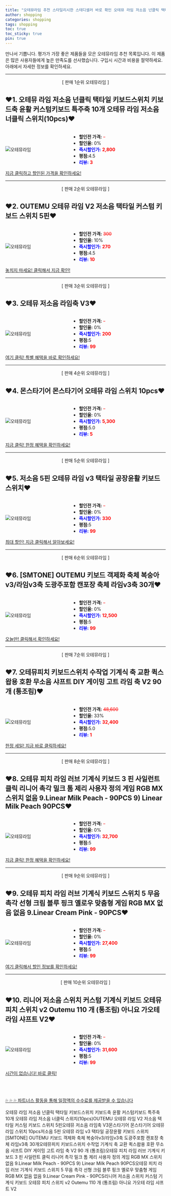 ```yaml
---
title: "오테뮤라임 추천 스타일리시한 스테디셀러 바로 확인 오테뮤 라임 저소음 넌클릭 택타일"
author: shopping
categories: shopping
tags: shopping
toc: true
toc_sticky: true
pin: true
---
```

만나서 기쁩니다. 평가가 가장 좋은 제품들을 모은 오테뮤라임 추천 목록입니다. 이 제품은 많은 사용자들에게 높은 만족도를 선사했습니다. 구입시 시간과 비용을 절약하세요. 아래에서 자세한 정보를 확인하세요.

---
<p class="toplist" style="margin: 0 auto; display: block; width: fit-content;">[ 판매 1순위 오테뮤라임 ]</p>

<h2><strong>❤️1. 오테뮤 라임 저소음 넌클릭 택타일 키보드스위치 키보드축 윤활 커스텀키보드 특주축 10개 오테뮤 라임 저소음 너클릭 스위치(10pcs)❤️</strong></h2>

<div style="display: flex; align-items: center;">
    <div style="flex: 0.4;">
        <img src="https://thumbnail6.coupangcdn.com/thumbnails/remote/230x230ex/image/vendor_inventory/fcf4/578d2f54d654f270f11f214081a255692cd326d4cab4e143430dd01c0267.jpeg" alt="오테뮤라임" style="max-width: 100%;">
    </div>
    <div style="flex: 0.6; margin-left: 10px;">
        <ul>
            <li><strong>할인전 가격:</strong> <del style="color: red;">-</del></li>
            <li><strong>할인율:</strong> 0%</li>
            <li><span style='color:blue'><strong>즉시할인가:</strong></span> <span style='color:red'><strong>2,800</strong></span></li>
            <li><strong>평점:</strong>4.5</li>
            <li><span style='color:blue'><strong>리뷰:</strong></span> <span style='color:red'><strong>3</strong></span></li>
        </ul>
    </div>
</div>
<div class="center">
    <a href="https://William4Davisa.github.io?lptag=AF9450613&subid=githubio&pageKey=7795827353&traceid=V0-153&itemId=21101153097&vendorItemId=88163110101" class="myButton">
        지금 클릭하고 할인된 가격을 확인하세요!
    </a>
</div>


---
<p class="toplist" style="margin: 0 auto; display: block; width: fit-content;">[ 판매 2순위 오테뮤라임 ]</p>

<h2><strong>❤️2. OUTEMU 오테뮤 라임 V2 저소음 택타일 커스텀 키보드 스위치 5핀❤️</strong></h2>

<div style="display: flex; align-items: center;">
    <div style="flex: 0.4;">
        <img src="https://thumbnail8.coupangcdn.com/thumbnails/remote/230x230ex/image/vendor_inventory/8f53/df65af0e8414cda4dbbe4d9c10f3c25dd959ac0954b1f107d7648bcdd4d1.jpg" alt="오테뮤라임" style="max-width: 100%;">
    </div>
    <div style="flex: 0.6; margin-left: 10px;">
        <ul>
            <li><strong>할인전 가격:</strong> <del style="color: red;">300</del></li>
            <li><strong>할인율:</strong> 10%</li>
            <li><span style='color:blue'><strong>즉시할인가:</strong></span> <span style='color:red'><strong>270</strong></span></li>
            <li><strong>평점:</strong>4.5</li>
            <li><span style='color:blue'><strong>리뷰:</strong></span> <span style='color:red'><strong>10</strong></span></li>
        </ul>
    </div>
</div>
<div class="center">
    <a href="https://William4Davisa.github.io?lptag=AF9450613&subid=githubio&pageKey=7385774611&traceid=V0-153&itemId=19084459692&vendorItemId=86206695548" class="myButton">
        놓치지 마세요! 클릭해서 지금 확인!
    </a>
</div>


---
<p class="toplist" style="margin: 0 auto; display: block; width: fit-content;">[ 판매 3순위 오테뮤라임 ]</p>

<h2><strong>❤️3. 오테뮤 저소음 라임축 V3❤️</strong></h2>

<div style="display: flex; align-items: center;">
    <div style="flex: 0.4;">
        <img src="https://thumbnail8.coupangcdn.com/thumbnails/remote/230x230ex/image/vendor_inventory/b800/072650e5d3d6dec04975079a34373ec7ae914e38ec3c23f7ea21c795983a.jpg" alt="오테뮤라임" style="max-width: 100%;">
    </div>
    <div style="flex: 0.6; margin-left: 10px;">
        <ul>
            <li><strong>할인전 가격:</strong> <del style="color: red;">-</del></li>
            <li><strong>할인율:</strong> 0%</li>
            <li><span style='color:blue'><strong>즉시할인가:</strong></span> <span style='color:red'><strong>200</strong></span></li>
            <li><strong>평점:</strong>5</li>
            <li><span style='color:blue'><strong>리뷰:</strong></span> <span style='color:red'><strong>99</strong></span></li>
        </ul>
    </div>
</div>
<div class="center">
    <a href="https://William4Davisa.github.io?lptag=AF9450613&subid=githubio&pageKey=8224633469&traceid=V0-153&itemId=23650110912&vendorItemId=90675502298" class="myButton">
        여기 클릭! 특별 혜택을 바로 확인하세요!
    </a>
</div>


---
<p class="toplist" style="margin: 0 auto; display: block; width: fit-content;">[ 판매 4순위 오테뮤라임 ]</p>

<h2><strong>❤️4. 몬스타기어 몬스타기어 오테뮤 라임 스위치 10pcs❤️</strong></h2>

<div style="display: flex; align-items: center;">
    <div style="flex: 0.4;">
        <img src="https://thumbnail10.coupangcdn.com/thumbnails/remote/230x230ex/image/vendor_inventory/e69e/0135b2eafeb8faff535d385d0c933a4877be2b34025b43fdb341287489cf.jpg" alt="오테뮤라임" style="max-width: 100%;">
    </div>
    <div style="flex: 0.6; margin-left: 10px;">
        <ul>
            <li><strong>할인전 가격:</strong> <del style="color: red;">-</del></li>
            <li><strong>할인율:</strong> 0%</li>
            <li><span style='color:blue'><strong>즉시할인가:</strong></span> <span style='color:red'><strong>5,300</strong></span></li>
            <li><strong>평점:</strong>5.0</li>
            <li><span style='color:blue'><strong>리뷰:</strong></span> <span style='color:red'><strong>5</strong></span></li>
        </ul>
    </div>
</div>
<div class="center">
    <a href="https://William4Davisa.github.io?lptag=AF9450613&subid=githubio&pageKey=7750150112&traceid=V0-153&itemId=20873828355&vendorItemId=88036540040" class="myButton">
        지금 클릭! 한정 혜택을 확인하세요!
    </a>
</div>


---
<p class="toplist" style="margin: 0 auto; display: block; width: fit-content;">[ 판매 5순위 오테뮤라임 ]</p>

<h2><strong>❤️5. 저소음 5핀 오테뮤 라임 v3 택타일 공장윤활 키보드 스위치❤️</strong></h2>

<div style="display: flex; align-items: center;">
    <div style="flex: 0.4;">
        <img src="https://thumbnail8.coupangcdn.com/thumbnails/remote/230x230ex/image/vendor_inventory/c8a2/19aaae741ceccb678426cfc37c223b27488eba8af4af179678dd2a741ef3.jpg" alt="오테뮤라임" style="max-width: 100%;">
    </div>
    <div style="flex: 0.6; margin-left: 10px;">
        <ul>
            <li><strong>할인전 가격:</strong> <del style="color: red;">-</del></li>
            <li><strong>할인율:</strong> 0%</li>
            <li><span style='color:blue'><strong>즉시할인가:</strong></span> <span style='color:red'><strong>330</strong></span></li>
            <li><strong>평점:</strong>5</li>
            <li><span style='color:blue'><strong>리뷰:</strong></span> <span style='color:red'><strong>99</strong></span></li>
        </ul>
    </div>
</div>
<div class="center">
    <a href="https://William4Davisa.github.io?lptag=AF9450613&subid=githubio&pageKey=8075874301&traceid=V0-153&itemId=22748569837&vendorItemId=89783766176" class="myButton">
        최대 할인! 지금 클릭해서 알아보세요!
    </a>
</div>


---
<p class="toplist" style="margin: 0 auto; display: block; width: fit-content;">[ 판매 6순위 오테뮤라임 ]</p>

<h2><strong>❤️6. [SMTONE] OUTEMU 키보드 객제화 축체 복숭아v3/라임v3축 도광주포함 캔포장 축체 라임v3축 30개❤️</strong></h2>

<div style="display: flex; align-items: center;">
    <div style="flex: 0.4;">
        <img src="https://thumbnail8.coupangcdn.com/thumbnails/remote/230x230ex/image/vendor_inventory/aeb2/115ec744fbce443b553ad58a62985075e62e61f6e043f93b22934a79a205.jpg" alt="오테뮤라임" style="max-width: 100%;">
    </div>
    <div style="flex: 0.6; margin-left: 10px;">
        <ul>
            <li><strong>할인전 가격:</strong> <del style="color: red;">-</del></li>
            <li><strong>할인율:</strong> 0%</li>
            <li><span style='color:blue'><strong>즉시할인가:</strong></span> <span style='color:red'><strong>12,500</strong></span></li>
            <li><strong>평점:</strong>5</li>
            <li><span style='color:blue'><strong>리뷰:</strong></span> <span style='color:red'><strong>99</strong></span></li>
        </ul>
    </div>
</div>
<div class="center">
    <a href="https://William4Davisa.github.io?lptag=AF9450613&subid=githubio&pageKey=8099376903&traceid=V0-153&itemId=22902845456&vendorItemId=89937341546" class="myButton">
        오늘만! 클릭해서 확인하세요!
    </a>
</div>


---
<p class="toplist" style="margin: 0 auto; display: block; width: fit-content;">[ 판매 7순위 오테뮤라임 ]</p>

<h2><strong>❤️7. 오테뮤피치 키보드스위치 수작업 기계식 축 교환 퀵스왑용 호환 무소음 샤프트 DIY 게이밍 고트 라임 축 V2 90 개 (통조림)❤️</strong></h2>

<div style="display: flex; align-items: center;">
    <div style="flex: 0.4;">
        <img src="https://thumbnail8.coupangcdn.com/thumbnails/remote/230x230ex/image/vendor_inventory/30bc/aee2b7c424bdbe090e1f22e078188005716ba3c6be69c3f449cba4fde37b.png" alt="오테뮤라임" style="max-width: 100%;">
    </div>
    <div style="flex: 0.6; margin-left: 10px;">
        <ul>
            <li><strong>할인전 가격:</strong> <del style="color: red;">48,600</del></li>
            <li><strong>할인율:</strong> 33%</li>
            <li><span style='color:blue'><strong>즉시할인가:</strong></span> <span style='color:red'><strong>32,400</strong></span></li>
            <li><strong>평점:</strong>5.0</li>
            <li><span style='color:blue'><strong>리뷰:</strong></span> <span style='color:red'><strong>1</strong></span></li>
        </ul>
    </div>
</div>
<div class="center">
    <a href="https://William4Davisa.github.io?lptag=AF9450613&subid=githubio&pageKey=7746891472&traceid=V0-153&itemId=20856952357&vendorItemId=90493252374" class="myButton">
        한정 세일! 지금 바로 클릭하세요!
    </a>
</div>


---
<p class="toplist" style="margin: 0 auto; display: block; width: fit-content;">[ 판매 8순위 오테뮤라임 ]</p>

<h2><strong>❤️8. 오테뮤 피치 라임 러브 기계식 키보드 3 핀 사일런트 클릭 리니어 촉각 밀크 톰 제리 사용자 정의 게임 RGB MX 스위치 없음 9.Linear Milk Peach - 90PCS 9) Linear Milk Peach  90PCS❤️</strong></h2>

<div style="display: flex; align-items: center;">
    <div style="flex: 0.4;">
        <img src="https://thumbnail7.coupangcdn.com/thumbnails/remote/230x230ex/image/vendor_inventory/e040/1a395bf915e9b74c89bbc753b45218874f0be8d12f33d85c7fd8b1a6fac7.jpg" alt="오테뮤라임" style="max-width: 100%;">
    </div>
    <div style="flex: 0.6; margin-left: 10px;">
        <ul>
            <li><strong>할인전 가격:</strong> <del style="color: red;">-</del></li>
            <li><strong>할인율:</strong> 0%</li>
            <li><span style='color:blue'><strong>즉시할인가:</strong></span> <span style='color:red'><strong>32,700</strong></span></li>
            <li><strong>평점:</strong>5</li>
            <li><span style='color:blue'><strong>리뷰:</strong></span> <span style='color:red'><strong>99</strong></span></li>
        </ul>
    </div>
</div>
<div class="center">
    <a href="https://William4Davisa.github.io?lptag=AF9450613&subid=githubio&pageKey=7353560466&traceid=V0-153&itemId=18928563787&vendorItemId=90781315135" class="myButton">
        지금 클릭! 한정 혜택을 확인하세요!
    </a>
</div>


---
<p class="toplist" style="margin: 0 auto; display: block; width: fit-content;">[ 판매 9순위 오테뮤라임 ]</p>

<h2><strong>❤️9. 오테뮤 피치 라임 러브 기계식 키보드 스위치 5 무음 촉각 선형 크림 블루 핑크 옐로우 맞춤형 게임 RGB MX 없음 없음 9.Linear Cream Pink - 90PCS❤️</strong></h2>

<div style="display: flex; align-items: center;">
    <div style="flex: 0.4;">
        <img src="https://thumbnail6.coupangcdn.com/thumbnails/remote/230x230ex/image/vendor_inventory/411b/13c657ff0abf3099a57125d7b63f3e0721c12984cc4fcef7bf0cbd559436.jpg" alt="오테뮤라임" style="max-width: 100%;">
    </div>
    <div style="flex: 0.6; margin-left: 10px;">
        <ul>
            <li><strong>할인전 가격:</strong> <del style="color: red;">-</del></li>
            <li><strong>할인율:</strong> 0%</li>
            <li><span style='color:blue'><strong>즉시할인가:</strong></span> <span style='color:red'><strong>27,400</strong></span></li>
            <li><strong>평점:</strong>5</li>
            <li><span style='color:blue'><strong>리뷰:</strong></span> <span style='color:red'><strong>99</strong></span></li>
        </ul>
    </div>
</div>
<div class="center">
    <a href="https://William4Davisa.github.io?lptag=AF9450613&subid=githubio&pageKey=7367710752&traceid=V0-153&itemId=18997709546&vendorItemId=90566607312" class="myButton">
        여기 클릭해서 할인 정보를 확인하세요!
    </a>
</div>


---
<p class="toplist" style="margin: 0 auto; display: block; width: fit-content;">[ 판매 10순위 오테뮤라임 ]</p>

<h2><strong>❤️10. 리니어 저소음 스위치 커스텀 기계식 키보드 오테뮤 피치 스위치 v2 Outemu 110 개 (통조림) 아니요 가오테 라임 샤프트 V2❤️</strong></h2>

<div style="display: flex; align-items: center;">
    <div style="flex: 0.4;">
        <img src="https://thumbnail7.coupangcdn.com/thumbnails/remote/230x230ex/image/vendor_inventory/4220/4a20d3cc39d05e58f4bed15158b510d8ffaafd524b03f29ce545258b7e5a.jpg" alt="오테뮤라임" style="max-width: 100%;">
    </div>
    <div style="flex: 0.6; margin-left: 10px;">
        <ul>
            <li><strong>할인전 가격:</strong> <del style="color: red;">-</del></li>
            <li><strong>할인율:</strong> 0%</li>
            <li><span style='color:blue'><strong>즉시할인가:</strong></span> <span style='color:red'><strong>31,600</strong></span></li>
            <li><strong>평점:</strong>5</li>
            <li><span style='color:blue'><strong>리뷰:</strong></span> <span style='color:red'><strong>99</strong></span></li>
        </ul>
    </div>
</div>
<div class="center">
    <a href="https://William4Davisa.github.io?lptag=AF9450613&subid=githubio&pageKey=7893834436&traceid=V0-153&itemId=21617472041&vendorItemId=88668557546" class="myButton">
        시간이 없습니다! 바로 클릭!
    </a>
</div>

<br><br><br>[💦 💦 💦 파트너스 활동을 통해 일정액의 수수료를 제공받을 수 있습니다](https://link.coupang.com/a/bcpT2c)<br><br>오테뮤 라임 저소음 넌클릭 택타일 키보드스위치 키보드축 윤활 커스텀키보드 특주축 10개 오테뮤 라임 저소음 너클릭 스위치(10pcs)OUTEMU 오테뮤 라임 V2 저소음 택타일 커스텀 키보드 스위치 5핀오테뮤 저소음 라임축 V3몬스타기어 몬스타기어 오테뮤 라임 스위치 10pcs저소음 5핀 오테뮤 라임 v3 택타일 공장윤활 키보드 스위치[SMTONE] OUTEMU 키보드 객제화 축체 복숭아v3/라임v3축 도광주포함 캔포장 축체 라임v3축 30개오테뮤피치 키보드스위치 수작업 기계식 축 교환 퀵스왑용 호환 무소음 샤프트 DIY 게이밍 고트 라임 축 V2 90 개 (통조림)오테뮤 피치 라임 러브 기계식 키보드 3 핀 사일런트 클릭 리니어 촉각 밀크 톰 제리 사용자 정의 게임 RGB MX 스위치 없음 9.Linear Milk Peach - 90PCS 9) Linear Milk Peach  90PCS오테뮤 피치 라임 러브 기계식 키보드 스위치 5 무음 촉각 선형 크림 블루 핑크 옐로우 맞춤형 게임 RGB MX 없음 없음 9.Linear Cream Pink - 90PCS리니어 저소음 스위치 커스텀 기계식 키보드 오테뮤 피치 스위치 v2 Outemu 110 개 (통조림) 아니요 가오테 라임 샤프트 V2